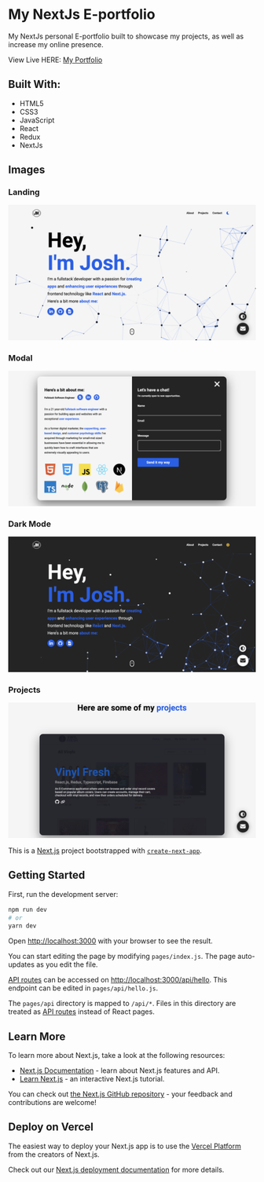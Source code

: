 # My NextJs E-portfolio

My NextJs personal E-portfolio built to showcase my projects, as well as increase my online presence.

View Live HERE: [My Portfolio](https://joshuahaughton.github.io/)



## Built With:
- HTML5
- CSS3
- JavaScript
- React
- Redux
- NextJs




## Images




### Landing
!['Landing page of website'](https://github.com/JoshuaHaughton/nextjs-portfolio/blob/main/public/Landing.png)




### Modal
!['Contact Modal'](https://github.com/JoshuaHaughton/nextjs-portfolio/blob/main/public/Modal.png)




### Dark Mode
!['Landing Page with Dark Mode Activated'](https://github.com/JoshuaHaughton/nextjs-portfolio/blob/main/public/DarkMode.png)




### Projects
!['Projects'](https://github.com/JoshuaHaughton/nextjs-portfolio/blob/main/public/Projects.png)










This is a [Next.js](https://nextjs.org/) project bootstrapped with [`create-next-app`](https://github.com/vercel/next.js/tree/canary/packages/create-next-app).

## Getting Started

First, run the development server:

```bash
npm run dev
# or
yarn dev
```

Open [http://localhost:3000](http://localhost:3000) with your browser to see the result.

You can start editing the page by modifying `pages/index.js`. The page auto-updates as you edit the file.

[API routes](https://nextjs.org/docs/api-routes/introduction) can be accessed on [http://localhost:3000/api/hello](http://localhost:3000/api/hello). This endpoint can be edited in `pages/api/hello.js`.

The `pages/api` directory is mapped to `/api/*`. Files in this directory are treated as [API routes](https://nextjs.org/docs/api-routes/introduction) instead of React pages.

## Learn More

To learn more about Next.js, take a look at the following resources:

- [Next.js Documentation](https://nextjs.org/docs) - learn about Next.js features and API.
- [Learn Next.js](https://nextjs.org/learn) - an interactive Next.js tutorial.

You can check out [the Next.js GitHub repository](https://github.com/vercel/next.js/) - your feedback and contributions are welcome!

## Deploy on Vercel

The easiest way to deploy your Next.js app is to use the [Vercel Platform](https://vercel.com/new?utm_medium=default-template&filter=next.js&utm_source=create-next-app&utm_campaign=create-next-app-readme) from the creators of Next.js.

Check out our [Next.js deployment documentation](https://nextjs.org/docs/deployment) for more details.
